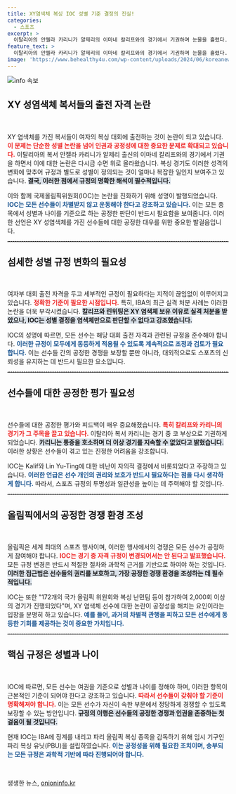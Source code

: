 ```yaml
---
title: XY염색체 복싱 IOC 성별 기준 결정의 진실!
categories:
  - 스포츠
excerpt: >
  이탈리아의 안젤라 카리니가 알제리의 이마네 칼리프와의 경기에서 기권하며 눈물을 흘렸다. XY 성염색체 복서의 여자부 출전 논란이 재점화된 가운데, IOC는 이들에 대한 학대를 안타깝게 여겼고, 규정에서는 차별이 없다고 강조했다.
feature_text: >
  이탈리아의 안젤라 카리니가 알제리의 이마네 칼리프와의 경기에서 기권하며 눈물을 흘렸다. XY 성염색체 복서의 여자부 출전 논란이 재점화된 가운데, IOC는 이들에 대한 학대를 안타깝게 여겼고, 규정에서는 차별이 없다고 강조했다.
image: 'https://www.behealthy4u.com/wp-content/uploads/2024/06/koreanews.jpg'
---
```


<p><img src="https://www.behealthy4u.com/wp-content/uploads/2024/06/koreanews.jpg" alt="info 속보" /></p>

<h2 data-ke-size="size26">XY 성염색체 복서들의 출전 자격 논란</h2>

<p data-ke-size="size16">&nbsp;</p>

<p>XY 염색체를 가진 복서들이 여자의 복싱 대회에 출전하는 것이 논란이 되고 있습니다. <b><span style="color: #ee2323;">이 문제는 단순한 성별 논란을 넘어 인권과 공정성에 대한 중요한 문제로 확대되고 있습니다.</span></b> 이탈리아의 복서 안젤라 카리니가 알제리 출신의 이마네 칼리프와의 경기에서 기권을 하면서 이에 대한 논란은 다시금 수면 위로 올라왔습니다. 복싱 경기도 이러한 성격의 변화에 맞추어 규정과 별도로 성별이 정의되는 것이 얼마나 복잡한 일인지 보여주고 있습니다. <b><span style="background-color: #21538527;">결국, 이러한 점에서 규정의 명확한 해석이 필수적입니다.</span></b></p>

<p>이와 함께 국제올림픽위원회(IOC)는 논란을 진화하기 위해 성명이 발행되었습니다. <b><span style="color: #1a5490;">IOC는 모든 선수들이 차별받지 않고 운동해야 한다고 강조하고 있습니다.</span></b> 이는 모든 종목에서 성별과 나이를 기준으로 하는 공정한 판단이 반드시 필요함을 보여줍니다. 이러한 선언은 XY 성염색체를 가진 선수들에 대한 공정한 대우를 위한 중요한 발걸음입니다. </p>

<hr style="border-top: 1px dashed #ccc;"/>

<h2 data-ke-size="size26">섬세한 성별 규정 변화의 필요성</h2>

<p data-ke-size="size16">&nbsp;</p>

<p>여자부 대회 출전 자격을 두고 세부적인 규정이 필요하다는 지적이 끊임없이 이루어지고 있습니다. <b><span style="color: #ee2323;">정확한 기준이 필요한 시점입니다.</span></b> 특히, IBA의 최근 실격 처분 사례는 이러한 논란을 더욱 부각시켰습니다. <b><span style="background-color: #21538527;">칼리프와 린위팅은 XY 염색체 보유 이유로 실격 처분을 받았으나, IOC는 성별 결정을 염색체만으로 판단할 수 없다고 강조했습니다.</span></b></p>

<p>IOC의 성명에 따르면, 모든 선수는 해당 대회 출전 자격과 관련된 규정을 준수해야 합니다. <b><span style="color: #1a5490;">이러한 규정이 모두에게 동등하게 적용될 수 있도록 계속적으로 조정과 검토가 필요합니다.</span></b> 이는 선수들 간의 공정한 경쟁을 보장할 뿐만 아니라, 대외적으로도 스포츠의 신뢰성을 유지하는 데 반드시 필요한 요소입니다.</p>

<hr style="border-top: 1px dashed #ccc;"/>

<h2 data-ke-size="size26">선수들에 대한 공정한 평가 필요성</h2>

<p data-ke-size="size16">&nbsp;</p>

<p>선수들에 대한 공정한 평가와 피드백이 매우 중요해졌습니다. <b><span style="color: #ee2323;">특히 칼리프와 카리니의 경기가 그 주목을 끌고 있습니다.</span></b> 이탈리아 복서 카리니는 경기 중 코 부상으로 기권하게 되었습니다. <b><span style="background-color: #21538527;">카리니는 통증을 호소하며 더 이상 경기를 지속할 수 없었다고 밝혔습니다.</span></b> 이러한 상황은 선수들이 겪고 있는 진정한 어려움을 강조합니다.</p>

<p>IOC는 Kalif와 Lin Yu-Ting에 대한 비난이 자의적 결정에서 비롯되었다고 주장하고 있습니다. <b><span style="color: #1a5490;">이러한 언급은 선수 개인의 권리와 보호가 반드시 필요하다는 점을 다시 생각하게 합니다.</span></b> 따라서, 스포츠 규정의 투명성과 일관성을 높이는 데 주력해야 할 것입니다.</p>

<hr style="border-top: 1px dashed #ccc;"/>

<h2 data-ke-size="size26">올림픽에서의 공정한 경쟁 환경 조성</h2>

<p data-ke-size="size16">&nbsp;</p>

<p>올림픽은 세계 최대의 스포츠 행사이며, 이러한 행사에서의 경쟁은 모든 선수가 공정하게 참여해야 합니다. <b><span style="color: #ee2323;">IOC는 경기 중 자격 규정이 변경되어서는 안 된다고 발표했습니다.</span></b> 모든 규정 변경은 반드시 적절한 절차와 과학적 근거를 기반으로 하여야 하는 것입니다. <b><span style="background-color: #21538527;">이러한 접근법은 선수들의 권리를 보호하고, 가장 공정한 경쟁 환경을 조성하는 데 필수적입니다.</span></b></p>

<p>IOC는 또한 "172개의 국가 올림픽 위원회와 복싱 난민팀 등이 참가하여 2,000회 이상의 경기가 진행되었다"며, XY 염색체 선수에 대한 논란이 공정성을 해치는 요인이라는 입장을 분명히 하고 있습니다. <b><span style="color: #1a5490;">예를 들어, 과거의 차별적 관행을 피하고 모든 선수에게 동등한 기회를 제공하는 것이 중요한 가치입니다.</span></b></p>

<hr style="border-top: 1px dashed #ccc;"/>

<h2 data-ke-size="size26">핵심 규정은 성별과 나이</h2>

<p data-ke-size="size16">&nbsp;</p>

<p>IOC에 따르면, 모든 선수는 여권을 기준으로 성별과 나이를 정해야 하며, 이러한 항목이 근본적인 기준이 되어야 한다고 강조하고 있습니다. <b><span style="color: #ee2323;">따라서 선수들이 갖춰야 할 기준이 명확해져야 합니다.</span></b> 이는 모든 선수가 자신이 속한 부문에서 정당하게 경쟁할 수 있도록 보장할 수 있는 방안입니다. <b><span style="background-color: #21538527;">규정의 이행은 선수들의 공정한 경쟁과 인권을 존중하는 첫걸음이 될 것입니다.</span></b></p>

<p>현재 IOC는 IBA에 징계를 내리고 파리 올림픽 복싱 종목을 감독하기 위해 임시 기구인 파리 복싱 유닛(PBU)을 설립하였습니다. <b><span style="color: #1a5490;">이는 공정성을 위해 필요한 조치이며, 송부되는 모든 규정은 과학적 기반에 따라 진행되어야 합니다.</span></b></p>

<p data-ke-size="size16">&nbsp;</p>
생생한 뉴스, <a href="https://onioninfo.kr" rel="dofollow">onioninfo.kr</a>


